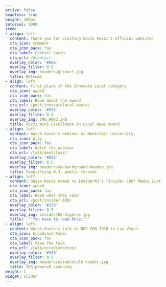 ```yaml
---
active: false
headless: true
height: 300px
interval: 5000
item:
- align: left
  content: Thank you for visiting Gavin Rozzi's official website!
  cta_icon: comment
  cta_icon_pack: fas
  cta_label: Contact Gavin
  cta_url: /#contact
  overlay_color: '#666'
  overlay_filter: 0.5
  overlay_img: headers/grcourt.jpg
  title: Welcome
- align: left
  content: First place in the Innovate Local category
  cta_icon: award
  cta_icon_pack: fas
  cta_label: Read about the award
  cta_url: /post/innovatelocal-award/
  overlay_color: '#555'
  overlay_filter: 0.5
  overlay_img: IMG_9903.JPG
  title: Rozzi Wins Excellence in Local News Award
- align: left
  content: Watch Gavin's webinar at Montclair University.
  cta_icon: play
  cta_icon_pack: fas
  cta_label: Watch the webinar
  cta_url: /talk/montclair/
  overlay_color: '#555'
  overlay_filter: 0.5
  overlay_img: headers/om-background-header.jpg
  title: Simplifying N.J. public records
- align: left
  content: Gavin Rozzi named to InsiderNJ's *Insider 100* Media List
  cta_icon: award
  cta_icon_pack: fas
  cta_label: Read what they said
  cta_url: /post/insider-100/
  overlay_color: '#333'
  overlay_filter: 0.5
  overlay_img: insider100-highres.jpg
  title: '''You have to read Rozzi'''
- align: left
  content: Watch Gavin's talk at DEF CON 2018 in Las Vegas
  cta_icon: broadcast-tower
  cta_icon_pack: fas
  cta_label: View the talk
  cta_url: /talk/ocradiodefcon/
  overlay_color: '#333'
  overlay_filter: 0.5
  overlay_img: headers/ocradiotalk-header.jpg
  title: SDR-powered scanning
weight: 1
widget: slider
---
```



